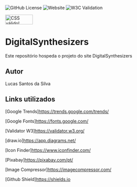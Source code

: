 ![GitHub License](https://img.shields.io/github/license/Lucas-Santos-Da-Silva/DigitalSynthesizers)
![Website](https://img.shields.io/website?url=https%3A%2F%2Flucas-santos-da-silva.github.io%2FDigitalSynthesizers%2F)
![W3C Validation](https://img.shields.io/w3c-validation/html?targetUrl=https%3A%2F%2Flucas-santos-da-silva.github.io%2FDigitalSynthesizers%2F)
<p>
<a href="http://jigsaw.w3.org/css-validator/check/referer">
    <img style="border:0;width:88px;height:31px"
        src="http://jigsaw.w3.org/css-validator/images/vcss-blue"
        alt="CSS válido!" />
    </a>
</p>

# DigitalSynthesizers
Este repositório hospeda o projeto do site DigitalSynthesizers
## Autor
Lucas Santos da Silva
## Links utilizados


[Google Trends]https://trends.google.com/trends/

[Google Fonts]https://fonts.google.com/

[Validator W3]https://validator.w3.org/

[draw.io]https://app.diagrams.net/

[Icon Finder]https://www.iconfinder.com/

[Pixabay]https://pixabay.com/pt/

[Image Compressor]https://imagecompressor.com/

[Github Shield]https://shields.io
